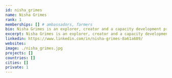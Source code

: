 ```yaml
---
id: nisha_grimes
name: Nisha Grimes
rank: 1
memberships: [] # ambassadors, farmers
bio: Nisha Grimes is an explorer, creator and a capacity development professional. She is passionate about building a just and sustainable world where all people have equal access to knowledge and opportunities. She has traveled to almost 50 countries and has designed and facilitated development projects on 5 continents ranging from social business initiatives in Africa, service learning projects in the Middle East and organic farmers markets in rural Latin America. Nisha was a Peace Corps Coverdell Fellow and is an avid volunteer, traveler and outdoor enthusiast. Some of her adventures include trekking across Spain, visiting ancient ruins in Ethiopia and bungee jumping off bridges in Costa Rica. Nisha is honored to serve as an Ambassador for the ThreeFold Foundation because of its empowering mission and transparant nature. She believes this technology will revolutionize the way the world utilizes capital, does business and unlocks personal and entrepreneurial potential.
excerpt: Nisha Grimes is an explorer, creator and a capacity development professional.
linkedin: https://www.linkedin.com/in/nisha-grimes-8a61a689/
websites: 
image: ./nisha_grimes.jpg
projects: []
countries: []
cities: []
private: 1
---
```


